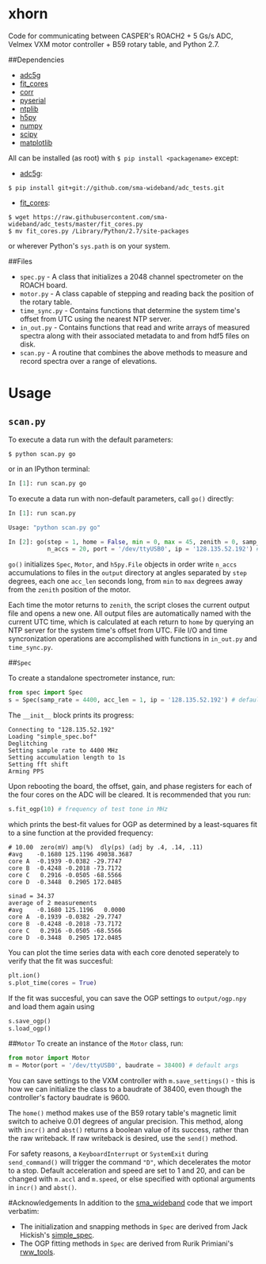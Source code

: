 # xhorn
Code for communicating between CASPER's ROACH2 + 5 Gs/s ADC, Velmex VXM motor controller + B59 rotary table, and Python 2.7.

##Dependencies
 * [adc5g]
 * [fit_cores]
 * [corr]
 * [pyserial]
 * [ntplib]
 * [h5py]
 * [numpy]
 * [scipy]
 * [matplotlib]

All can be installed (as root) with `$ pip install <packagename>` except:
 * [adc5g]:
 
 ```
 $ pip install git+git://github.com/sma-wideband/adc_tests.git
 ```
 
 * [fit_cores]:
 
 ```
 $ wget https://raw.githubusercontent.com/sma-wideband/adc_tests/master/fit_cores.py
 $ mv fit_cores.py /Library/Python/2.7/site-packages
```

or wherever Python's `sys.path` is on your system.

##Files
 * `spec.py` - A class that initializes a 2048 channel spectrometer on the ROACH board.
 * `motor.py` - A class capable of stepping and reading back the position of the rotary table.
 * `time_sync.py` - Contains functions that determine the system time's offset from UTC using the nearest NTP server.
 * `in_out.py` - Contains functions that read and write arrays of measured spectra along with their associated metadata to and from hdf5 files on disk.
 * `scan.py` - A routine that combines the above methods to measure and record spectra over a range of elevations. 

# Usage

## `scan.py`
To execute a data run with the default parameters:
```
$ python scan.py go
```
or in an IPython terminal:
```python
In [1]: run scan.py go
```
To execute a data run with non-default parameters, call `go()` directly:
```python
In [1]: run scan.py

Usage: "python scan.py go"

In [2]: go(step = 1, home = False, min = 0, max = 45, zenith = 0, samp_rate = 4400, acc_len = 1,
           n_accs = 20, port = '/dev/ttyUSB0', ip = '128.135.52.192') # default args
```

`go()` initializes `Spec`, `Motor`, and `h5py.File` objects in order write `n_accs` accumulations to files in the `output` directory at angles separated by `step` degrees, each one `acc_len` seconds long, from `min` to `max` degrees away from the `zenith` position of the motor.

Each time the motor returns to `zenith`, the script closes the current output file and opens a new one. All output files are automatically named with the current UTC time, which is calculated at each return to `home` by querying an NTP server for the system time's offset from UTC. File I/O and time syncronization operations are accomplished with functions in `in_out.py` and `time_sync.py`. 

##`Spec`

To create a standalone spectrometer instance, run:

```python
from spec import Spec
s = Spec(samp_rate = 4400, acc_len = 1, ip = '128.135.52.192') # default args
```

The `__init__` block prints its progress:

```
Connecting to "128.135.52.192"
Loading "simple_spec.bof"
Deglitching
Setting sample rate to 4400 MHz
Setting accumulation length to 1s
Setting fft shift
Arming PPS
```

Upon rebooting the board, the offset, gain, and phase registers for each of the four cores on the ADC will be cleared. It is recommended that you run:

```python
s.fit_ogp(10) # frequency of test tone in MHz
```

which prints the best-fit values for OGP as determined by a least-squares fit to a sine function at the provided frequency:

```
# 10.00  zero(mV) amp(%)  dly(ps) (adj by .4, .14, .11)
#avg    -0.1680 125.1196 49038.3687
core A  -0.1939 -0.0382 -29.7747
core B  -0.4248 -0.2018 -73.7172
core C   0.2916 -0.0505 -68.5566
core D  -0.3448  0.2905 172.0485

sinad = 34.37
average of 2 measurements
#avg    -0.1680 125.1196   0.0000
core A  -0.1939 -0.0382 -29.7747
core B  -0.4248 -0.2018 -73.7172
core C   0.2916 -0.0505 -68.5566
core D  -0.3448  0.2905 172.0485
```

You can plot the time series data with each core denoted seperately to verify that the fit was succesful:

```python
plt.ion()
s.plot_time(cores = True)
```
If the fit was succesful, you can save the OGP settings to ```output/ogp.npy``` and load them again using
```python
s.save_ogp()
s.load_ogp()
```
##`Motor`
To create an instance of the `Motor` class, run:
```python
from motor import Motor
m = Motor(port = '/dev/ttyUSB0', baudrate = 38400) # default args
```

You can save settings to the VXM controller with `m.save_settings()` - this is how we can initialize the class to a baudrate of 38400, even though the controller's factory baudrate is 9600.

The `home()` method makes use of the B59 rotary table's magnetic limit switch to acheive 0.01 degrees of angular precision. This method, along with `incr()` and `abst()` returns a boolean value of its success, rather than the raw writeback. If raw writeback is desired, use the `send()` method.

For safety reasons, a `KeyboardInterrupt` or `SystemExit` during `send_command()` will trigger the command `"D"`, which decelerates the motor to a stop. Default acceleration and speed are set to 1 and 20, and can be changed with `m.accl` and `m.speed`, or else specified with optional arguments in `incr()` and `abst()`.

#Acknowledgements
In addition to the [sma_wideband] code that we import verbatim:
 * The initialization and snapping methods in `Spec` are derived from Jack Hickish's [simple_spec].
 * The OGP fitting methods in ```Spec``` are derived from Rurik Primiani's [rww_tools].


[adc5g]: <https://github.com/sma-wideband/adc_tests/tree/master/adc5g>
[corr]: <https://github.com/ska-sa/corr>
[pyserial]: <https://github.com/pyserial/pyserial>
[ntplib]: <https://github.com/Tipoca/ntplib>
[h5py]: <https://github.com/h5py/h5py>
[numpy]: <https://github.com/numpy/numpy>
[scipy]: <https://github.com/scipy/scipy>
[matplotlib]: <https://github.com/matplotlib/matplotlib>
[fit_cores]: <https://github.com/sma-wideband/adc_tests/blob/master/fit_cores.py>
[simple_spec]: <https://github.com/jack-h/ami_correlator_sw/blob/master/ami/scripts/simple_spec/spec_init.py>
[rww_tools]: <https://github.com/sma-wideband/adc_tests/blob/master/rww_tools.py>
[sma_wideband]: <https://github.com/sma-wideband>